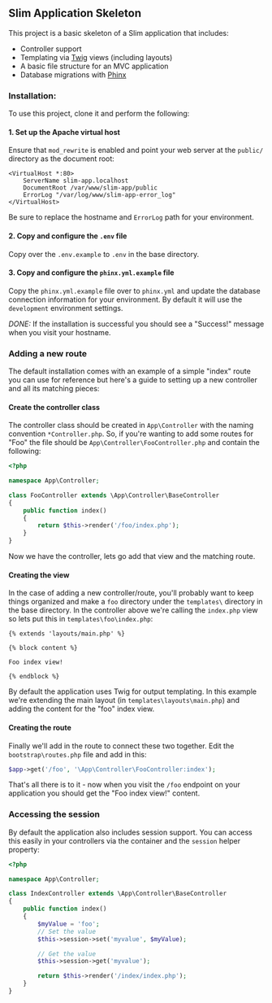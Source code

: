 ## Slim Application Skeleton

This project is a basic skeleton of a Slim application that includes:

- Controller support
- Templating via [Twig](http://twig.sensiolabs.org/) views (including layouts)
- A basic file structure for an MVC application
- Database migrations with [Phinx](https://phinx.org/)

### Installation:

To use this project, clone it and perform the following:

#### 1. Set up the Apache virtual host

Ensure that `mod_rewrite` is enabled and point your web server at the `public/` directory as the document root:

```
<VirtualHost *:80>
	ServerName slim-app.localhost
	DocumentRoot /var/www/slim-app/public
	ErrorLog "/var/log/www/slim-app-error_log"
</VirtualHost>
```

Be sure to replace the hostname and `ErrorLog` path for your environment.

#### 2. Copy and configure the `.env` file

Copy over the `.env.example` to `.env` in the base directory.

#### 3. Copy and configure the `phinx.yml.example` file

Copy the `phinx.yml.example` file over to `phinx.yml` and update the database connection information for your environment. By default it will use the `development` environment settings.

*DONE:* If the installation is successful you should see a "Success!" message when you visit your hostname.

### Adding a new route

The default installation comes with an example of a simple "index" route you can use for reference but here's a guide to setting up a new controller and all its matching pieces:

#### Create the controller class

The controller class should be created in `App\Controller` with the naming convention `*Controller.php`. So, if you're wanting to add some routes for "Foo" the file should be `App\Controller\FooController.php` and contain the following:

```php
<?php

namespace App\Controller;

class FooController extends \App\Controller\BaseController
{
    public function index()
    {
        return $this->render('/foo/index.php');
    }
}
```

Now we have the controller, lets go add that view and the matching route.

#### Creating the view

In the case of adding a new controller/route, you'll probably want to keep things organized and make a `foo` directory under the `templates\` directory in the base directory. In the controller above we're calling the `index.php` view so lets put this in `templates\foo\index.php`:

```
{% extends 'layouts/main.php' %}

{% block content %}

Foo index view!

{% endblock %}
```

By default the application uses Twig for output templating. In this example we're extending the main layout (in `templates\layouts\main.php`) and adding the content for the "foo" index view.

#### Creating the route

Finally we'll add in the route to connect these two together. Edit the `bootstrap\routes.php` file and add in this:

```php
$app->get('/foo', '\App\Controller\FooController:index');
```

That's all there is to it - now when you visit the `/foo` endpoint on your application you should get the "Foo index view!" content.

### Accessing the session

By default the application also includes session support. You can access this easily in your controllers via the container and the `session` helper property:

```php
<?php

namespace App\Controller;

class IndexController extends \App\Controller\BaseController
{
    public function index()
    {
        $myValue = 'foo';
        // Set the value
        $this->session->set('myvalue', $myValue);

        // Get the value
        $this->session->get('myvalue');

        return $this->render('/index/index.php');
    }
}
```
